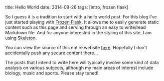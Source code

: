title: Hello World
date: 2014-09-26
tags: [intro, frozen flask]

So I guess it is a tradition to start with a hello world post. For this blog I've just started playing with [Frozen Flask](http://pythonhosted.org/Frozen-Flask/). It allows me to easily generate static content such as this page and serving through an easy to write/read Markdown file. And for anyone interested in the styling of this site, I am using [Skeleton](http://www.getskeleton.com/).

You can view the source of this entire website [here](https://github.com/mschmo/personal-site). Hopefully I don't accidentally push any secure content there...

The posts that I intend to write here will typically involve some kind of data analysis on various subjects, although my main areas of interest include biology, music and sports. Please stay tuned!